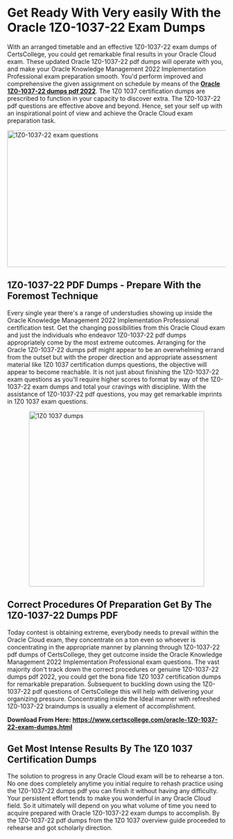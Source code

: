 <h1><strong>Get Ready With Very easily With the Oracle 1Z0-1037-22 Exam Dumps&nbsp;</strong></h1>
<p><span style="font-weight: 400;">With an arranged timetable and an effective  1Z0-1037-22 exam dumps of CertsCollege, you could get remarkable final results in your Oracle Cloud exam. These updated Oracle 1Z0-1037-22 pdf dumps will operate with you, and make your Oracle Knowledge Management 2022 Implementation Professional exam preparation smooth. You'd perform improved and comprehensive the given assignment on schedule by means of the <strong><a href="https://www.certscollege.com/oracle-1Z0-1037-22-exam-dumps.html">Oracle 1Z0-1037-22 dumps pdf 2022</a></strong>. The 1Z0 1037 certification dumps are prescribed to function in your capacity to discover extra. The  1Z0-1037-22 pdf questions are effective above and beyond. Hence, set your self up with an inspirational point of view and achieve the Oracle Cloud exam preparation task.&nbsp;</span></p>
<p><span style="font-weight: 400;"><img style="display: block; margin-left: auto; margin-right: auto;" src="https://i.ibb.co/CPDK3ps/Yellow-and-Blue-Initiative-Blog-Banner.png" alt="1Z0-1037-22 exam questions" width="559" height="315" /></span></p>
<h2><strong>1Z0-1037-22 PDF Dumps - Prepare With the Foremost Technique</strong></h2>
<p><span style="font-weight: 400;">Every single year there's a range of understudies showing up inside the Oracle Knowledge Management 2022 Implementation Professional certification test. Get the changing possibilities from this Oracle Cloud exam and just the individuals who endeavor 1Z0-1037-22 pdf dumps appropriately come by the most extreme outcomes. Arranging for the Oracle 1Z0-1037-22 dumps pdf might appear to be an overwhelming errand from the outset but with the proper direction and appropriate assessment material like 1Z0 1037 certification dumps questions, the objective will appear to become reachable. It is not just about finishing the 1Z0-1037-22 exam questions as you'll require higher scores to format by way of the 1Z0-1037-22 exam dumps and total your cravings with discipline. With the assistance of 1Z0-1037-22 pdf questions, you may get remarkable imprints in 1Z0 1037 exam questions.</span></p>
<p><span style="font-weight: 400;"><a href="https://tinyurl.com/ehf94n2p"><img style="display: block; margin-left: auto; margin-right: auto;" src="https://i.ibb.co/9tMrhdY/Teacher-Appreciation-Invitation.png" alt="1Z0 1037 dumps " width="404" height="404" /></a></span></p>
<h2><strong>Correct Procedures Of Preparation Get By The 1Z0-1037-22 Dumps PDF</strong></h2>
<p><span style="font-weight: 400;">Today contest is obtaining extreme, everybody needs to prevail within the Oracle Cloud exam, they concentrate on a ton even so whoever is concentrating in the appropriate manner by planning through 1Z0-1037-22 pdf dumps of CertsCollege, they get outcome inside the Oracle Knowledge Management 2022 Implementation Professional exam questions. The vast majority don't track down the correct procedures or genuine 1Z0-1037-22 dumps pdf 2022, you could get the bona fide 1Z0 1037 certification dumps for remarkable preparation. Subsequent to buckling down using the  1Z0-1037-22 pdf questions of CertsCollege this will help with delivering your organizing pressure. Concentrating inside the Ideal manner with refreshed 1Z0-1037-22 braindumps is usually a element of accomplishment.</span></p>
<p><span style="font-weight: 400;"><strong>Download From Here: <a href="https://www.certscollege.com/oracle-1Z0-1037-22-exam-dumps.html">https://www.certscollege.com/oracle-1Z0-1037-22-exam-dumps.html</a></strong></span></p>
<h2><strong>Get Most Intense Results By The 1Z0 1037 Certification Dumps</strong></h2>
<p><span style="font-weight: 400;">The solution to progress in any Oracle Cloud exam will be to rehearse a ton. No one does completely anytime you initial require to rehash practice using the 1Z0-1037-22 dumps pdf you can finish it without having any difficulty. Your persistent effort tends to make you wonderful in any Oracle Cloud field. So it ultimately will depend on you what volume of time you need to acquire prepared with Oracle 1Z0-1037-22 exam dumps to accomplish. By the 1Z0-1037-22 pdf dumps from the 1Z0 1037 overview guide proceeded to rehearse and got scholarly direction.</span></p>
